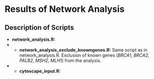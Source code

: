 # Results of Network Analysis

## Description of Scripts
* **network_analysis.R:** 
* * **network_analysis_exclude_knowngenes.R:** Same script as in network_analysis.R. Exclusion of known genes (*BRCA1*, *BRCA2*, *PALB2*, *MSH2*, *MLH1*) from the analysis.
* * **cytoscape_input.R:** 
